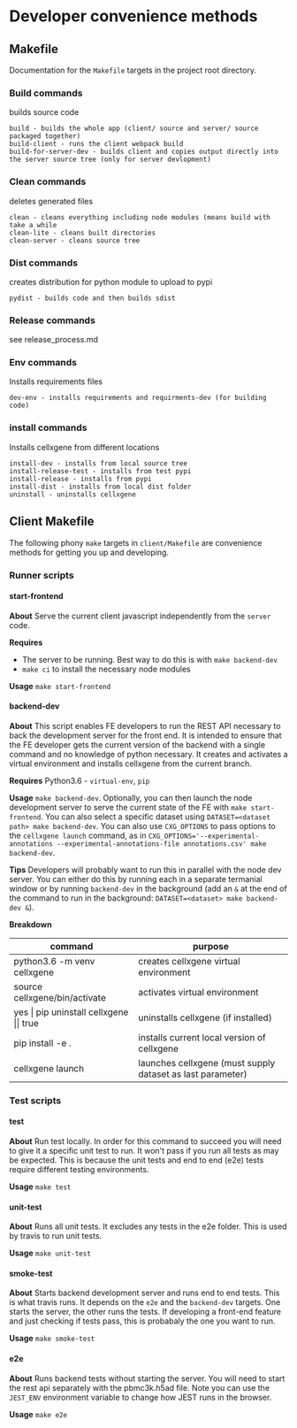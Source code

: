 # Developer convenience methods

## Makefile

Documentation for the `Makefile` targets in the project root directory.

### Build commands

builds source code

```
build - builds the whole app (client/ source and server/ source packaged together)
build-client - runs the client webpack build
build-for-server-dev - builds client and copies output directly into the server source tree (only for server devlopment)
```

### Clean commands

deletes generated files

```
clean - cleans everything including node modules (means build with take a while
clean-lite - cleans built directories
clean-server - cleans source tree
```

### Dist commands

creates distribution for python module to upload to pypi

```
pydist - builds code and then builds sdist
```

### Release commands

see release_process.md

### Env commands

Installs requirements files

```
dev-env - installs requirements and requirments-dev (for building code)
```

### install commands

Installs cellxgene from different locations

```
install-dev - installs from local source tree
install-release-test - installs from test pypi
install-release - installs from pypi
install-dist - installs from local dist folder
uninstall - uninstalls cellxgene
```

## Client Makefile

The following phony `make` targets in `client/Makefile` are convenience methods for getting you up and developing.

### Runner scripts

#### start-frontend

**About** Serve the current client javascript independently from the `server` code.

**Requires**
* The server to be running. Best way to do this is with `make backend-dev`
* `make ci` to install the necessary node modules

**Usage** `make start-frontend`

#### backend-dev

**About** This script enables FE developers to run the REST API necessary to back the development server for the front end. It is intended to ensure that the FE developer gets the current version of the backend with a single command and no knowledge of python necessary. It creates and activates a virtual environment and installs cellxgene from the current branch.

**Requires** Python3.6 - `virtual-env`, `pip`

**Usage** `make backend-dev`. Optionally, you can then launch the node development server to serve the current state of
the FE with `make start-frontend`. You can also select a specific dataset using `DATASET=<dataset path> make backend-dev`.
You can also use `CXG_OPTIONS` to pass options to the `cellxgene launch` command, as in
`CXG_OPTIONS='--experimental-annotations --experimental-annotations-file annotations.csv' make backend-dev`.

**Tips** Developers will probably want to run this in parallel with the node dev server. You can either do this by running each in a separate termanial window or by running `backend-dev` in the background (add an `&` at the end of the command to run in the background: `DATASET=<dataset> make backend-dev &`).

**Breakdown**

| command                                  | purpose                                                   |
| ---------------------------------------- | --------------------------------------------------------- |
| python3.6 -m venv cellxgene              | creates cellxgene virtual environment                     |
| source cellxgene/bin/activate            | activates virtual environment                             |
| yes \| pip uninstall cellxgene \|\| true | uninstalls cellxgene (if installed)                       |
| pip install -e .                        | installs current local version of cellxgene               |
| cellxgene launch                         | launches cellxgene (must supply dataset as last parameter) |

### Test scripts

#### test

**About** Run test locally. In order for this command to succeed you will need to give it a specific unit test to run. It won't pass if you run all tests as may be expected. This is because the unit tests and end to end (e2e) tests require different testing environments.

**Usage** `make test`

#### unit-test

**About** Runs all unit tests. It excludes any tests in the e2e folder. This is used by travis to run unit tests.

**Usage** `make unit-test`

#### smoke-test

**About** Starts backend development server and runs end to end tests. This is what travis runs. It depends on the `e2e` and the `backend-dev` targets. One starts the server, the other runs the tests. If developing a front-end feature and just checking if tests pass, this is probabaly the one you want to run.

**Usage** `make smoke-test`

#### e2e

**About** Runs backend tests without starting the server. You will need to start the rest api separately with the pbmc3k.h5ad file. Note you can use the `JEST_ENV` environment variable to change how JEST runs in the browser.

**Usage** `make e2e`
